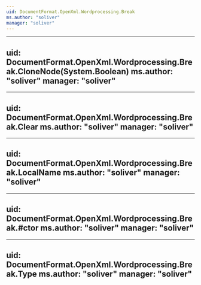 ```yaml
---
uid: DocumentFormat.OpenXml.Wordprocessing.Break
ms.author: "soliver"
manager: "soliver"
---
```


---
uid: DocumentFormat.OpenXml.Wordprocessing.Break.CloneNode(System.Boolean)
ms.author: "soliver"
manager: "soliver"
---

---
uid: DocumentFormat.OpenXml.Wordprocessing.Break.Clear
ms.author: "soliver"
manager: "soliver"
---

---
uid: DocumentFormat.OpenXml.Wordprocessing.Break.LocalName
ms.author: "soliver"
manager: "soliver"
---

---
uid: DocumentFormat.OpenXml.Wordprocessing.Break.#ctor
ms.author: "soliver"
manager: "soliver"
---

---
uid: DocumentFormat.OpenXml.Wordprocessing.Break.Type
ms.author: "soliver"
manager: "soliver"
---
